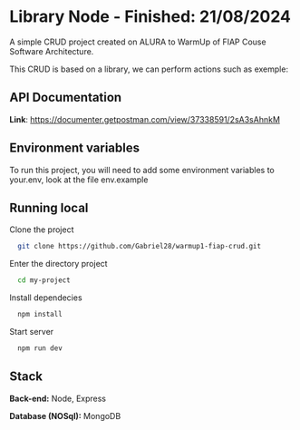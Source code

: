 
# Library Node - Finished: 21/08/2024

A simple CRUD project created on ALURA to WarmUp of FIAP Couse Software Architecture.

This CRUD is based on a library, we can perform actions such as exemple: 


## API Documentation

**Link**: https://documenter.getpostman.com/view/37338591/2sA3sAhnkM


## Environment variables

To run this project, you will need to add some environment variables to your.env, look at the file env.example

## Running local

Clone the project

```bash
  git clone https://github.com/Gabriel28/warmup1-fiap-crud.git
```

Enter the directory project

```bash
  cd my-project
```

Install dependecies

```bash
  npm install
```

Start server

```bash
  npm run dev
```


## Stack

**Back-end:** Node, Express

**Database (NOSql):** MongoDB 

